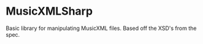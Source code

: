 MusicXMLSharp
=============

Basic library for manipulating MusicXML files. Based off the XSD's from the spec.
